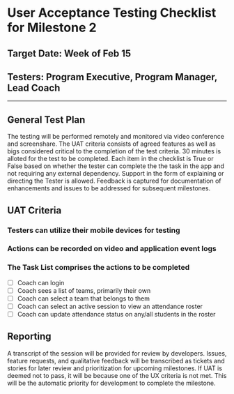# User Acceptance Testing Checklist for Milestone 2
## Target Date: Week of Feb 15
## Testers: Program Executive, Program Manager, Lead Coach
------
## General Test Plan
The testing will be performed remotely and monitored via video conference and screenshare. The UAT criteria consists of agreed features as well as bigs considered critical to the completion of the test criteria.
30 minutes is alloted for the test to be completed. Each item in the checklist is True or False based on whether the tester can complete the the task in the app and not requiring any external dependency.
Support in the form of explaining or directing the Tester is allowed.
Feedback is captured for documentation of enhancements and issues to be addressed for subsequent milestones.
## UAT Criteria
### Testers can utilize their mobile devices for testing
### Actions can be recorded on video and application event logs
### The Task List comprises the actions to be completed
- [ ] Coach can login
- [ ] Coach sees a list of teams, primarily their own
- [ ] Coach can select a team that belongs to them
- [ ] Coach can select an active session to view an attendance roster
- [ ] Coach can update attendance status on any/all students in the roster
## Reporting
A transcript of the session will be provided for review by developers. Issues, feature requests, and qualitative feedback will be transcribed as tickets and stories for later review and prioritization for upcoming milestones.
If UAT is deemed not to pass, it will be because one of the UX criteria is not met. This will be the automatic priority for development to complete the milestone.
